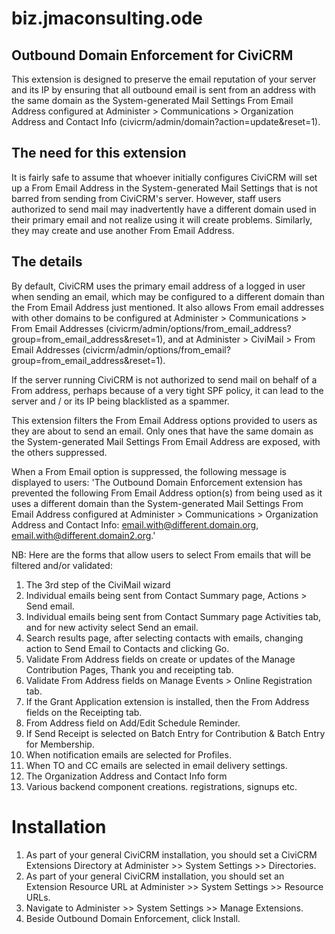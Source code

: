biz.jmaconsulting.ode
=====================

Outbound Domain Enforcement for CiviCRM
---------------------------------------

This extension is designed to preserve the email reputation of your server and its IP by ensuring that all outbound 
email is sent from an address with the same domain as the System-generated Mail Settings From Email Address configured 
at Administer > Communications > Organization Address and Contact Info (civicrm/admin/domain?action=update&reset=1).

The need for this extension
---------------------------

It is fairly safe to assume that whoever initially configures CiviCRM will set up a From Email Address in the 
System-generated Mail Settings that is not barred from sending from CiviCRM's server. However, staff users authorized to
send mail may inadvertently have a different domain used in their primary email and not realize using it will create
problems. Similarly, they may create and use another From Email Address. 

The details
-----------

By default, CiviCRM uses the primary email address of a logged in user when sending an email, which may be configured to
a different domain than the From Email Address just mentioned. It also allows From email addresses with other domains to 
be configured at Administer > Communications > From Email Addresses 
(civicrm/admin/options/from_email_address?group=from_email_address&reset=1), and at Administer > CiviMail > 
From Email Addresses (civicrm/admin/options/from_email?group=from_email_address&reset=1).

If the server running CiviCRM is not authorized to send mail on behalf of a From address, perhaps because of a very 
tight SPF policy, it can lead to the server and / or its IP being blacklisted as a spammer. 

This extension filters the From Email Address options provided to users as they are about to send an email. Only ones 
that have the same domain as the System-generated Mail Settings From Email Address are exposed, with the others 
suppressed.

When a From Email option is suppressed, the following message is displayed to users: 'The Outbound Domain Enforcement 
extension has prevented the following From Email Address option(s) from being used as it uses a different domain than 
the System-generated Mail Settings From Email Address configured at Administer > Communications > Organization Address 
and Contact Info: email.with@different.domain.org, email.with@different.domain2.org.'

NB: Here are the forms that allow users to select From emails that will be filtered and/or validated:
1. The 3rd step of the CiviMail wizard
2. Individual emails being sent from Contact Summary page, Actions > Send email.
3. Individual emails being sent from Contact Summary page Activities tab, and for new activity select Send an email. 
4. Search results page, after selecting contacts with emails, changing action to Send Email to Contacts and clicking Go.
5. Validate From Address fields on create or updates of the Manage Contribution Pages, Thank you and receipting tab.
6. Validate From Address fields on Manage Events > Online Registration tab.
7. If the Grant Application extension is installed, then the From Address fields on the Receipting tab.
8. From Address field on Add/Edit Schedule Reminder.
9. If Send Receipt is selected on Batch Entry for Contribution & Batch Entry for Membership.   
10. When notification emails are selected for Profiles.
11. When TO and CC emails are selected in email delivery settings.
12. The Organization Address and Contact Info form
13. Various backend component creations. registrations, signups etc.


Installation
============

1. As part of your general CiviCRM installation, you should set a CiviCRM Extensions Directory at Administer >> System Settings >> Directories.
2. As part of your general CiviCRM installation, you should set an Extension Resource URL at Administer >> System Settings >> Resource URLs.
3. Navigate to Administer >> System Settings >> Manage Extensions.
4. Beside Outbound Domain Enforcement, click Install.
